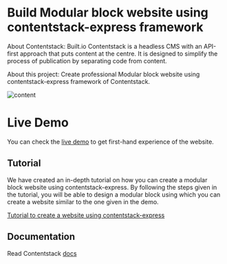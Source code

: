 # Build Modular block website using contentstack-express framework

About Contentstack: Built.io Contentstack is a headless CMS with an API-first approach that puts content at the centre. It is designed to simplify the process of publication by separating code from content.

About this project: Create professional Modular block website using contentstack-express framework of Contentstack.

![content](https://images.contentstack.io/v3/assets/blt83f7eb3f70e1f0a5/blt3856416d800e0ff4/5ab3402d337959630baa559e/Full_Page.png)

# Live Demo
You can check the [live demo]() to get first-hand experience of the website. 

## Tutorial
We have created an in-depth tutorial on how you can create a modular block website using contentstack-express. By following the steps given in the tutorial, you will be able to design a modular block using which you can create a website similar to the one given in the demo. 

[Tutorial to create a website using contentstack-express]()

## Documentation
Read Contentstack [docs](https://www.contentstack.com/docs/)